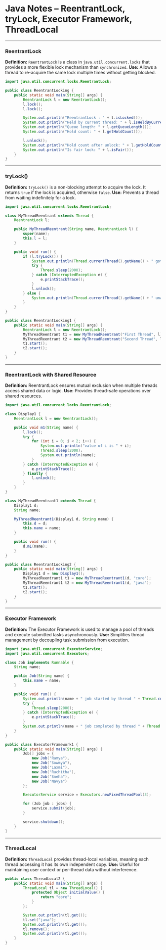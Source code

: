 
# Java Notes – ReentrantLock, tryLock, Executor Framework, ThreadLocal

---

### ReentrantLock

**Definition:**
`ReentrantLock` is a class in `java.util.concurrent.locks` that provides a more flexible lock mechanism than `synchronized`.
**Use:** Allows a thread to re-acquire the same lock multiple times without getting blocked.

```java
import java.util.concurrent.locks.ReentrantLock;

public class ReentrantLocking {
    public static void main(String[] args) {
        ReentrantLock l = new ReentrantLock();
        l.lock();
        l.lock();

        System.out.println("ReentrantLock : " + l.isLocked());
        System.out.println("Held by current thread: " + l.isHeldByCurrentThread());
        System.out.println("Queue length: " + l.getQueueLength());
        System.out.println("Hold count: " + l.getHoldCount());

        l.unlock();
        System.out.println("Hold count after unlock: " + l.getHoldCount());
        System.out.println("Is fair lock: " + l.isFair());
    }
}
```

---

### tryLock()

**Definition:**
`tryLock()` is a non-blocking attempt to acquire the lock. It returns `true` if the lock is acquired, otherwise `false`.
**Use:** Prevents a thread from waiting indefinitely for a lock.

```java
import java.util.concurrent.locks.ReentrantLock;

class MyThreadReentrant extends Thread {
    ReentrantLock l;

    public MyThreadReentrant(String name, ReentrantLock l) {
        super(name);
        this.l = l;
    }

    public void run() {
        if (l.tryLock()) {
            System.out.println(Thread.currentThread().getName() + " got the lock and performing safe operations");
            try {
                Thread.sleep(2000);
            } catch (InterruptedException e) {
                e.printStackTrace();
            }
            l.unlock();
        } else {
            System.out.println(Thread.currentThread().getName() + " unable to get the lock and hence performing alternative operations");
        }
    }
}

public class ReentrantLocking1 {
    public static void main(String[] args) {
        ReentrantLock l = new ReentrantLock();
        MyThreadReentrant t1 = new MyThreadReentrant("First Thread", l);
        MyThreadReentrant t2 = new MyThreadReentrant("Second Thread", l);
        t1.start();
        t2.start();
    }
}
```

---

### ReentrantLock with Shared Resource

**Definition:**
ReentrantLock ensures mutual exclusion when multiple threads access shared data or logic.
**Use:** Provides thread-safe operations over shared resources.

```java
import java.util.concurrent.locks.ReentrantLock;

class Display1 {
    ReentrantLock l = new ReentrantLock();

    public void m1(String name) {
        l.lock();
        try {
            for (int i = 0; i < 2; i++) {
                System.out.println("value of i is " + i);
                Thread.sleep(2000);
                System.out.println(name);
            }
        } catch (InterruptedException e) {
            e.printStackTrace();
        } finally {
            l.unlock();
        }
    }
}

class MyThreadReentrant1 extends Thread {
    Display1 d;
    String name;

    MyThreadReentrant1(Display1 d, String name) {
        this.d = d;
        this.name = name;
    }

    public void run() {
        d.m1(name);
    }
}

public class ReentrantLocking2 {
    public static void main(String[] args) {
        Display1 d = new Display1();
        MyThreadReentrant1 t1 = new MyThreadReentrant1(d, "core");
        MyThreadReentrant1 t2 = new MyThreadReentrant1(d, "java");
        t1.start();
        t2.start();
    }
}
```

---

### Executor Framework

**Definition:**
The Executor Framework is used to manage a pool of threads and execute submitted tasks asynchronously.
**Use:** Simplifies thread management by decoupling task submission from execution.

```java
import java.util.concurrent.ExecutorService;
import java.util.concurrent.Executors;

class Job implements Runnable {
    String name;

    public Job(String name) {
        this.name = name;
    }

    public void run() {
        System.out.println(name + " job started by thread " + Thread.currentThread().getName());
        try {
            Thread.sleep(2000);
        } catch (InterruptedException e) {
            e.printStackTrace();
        }
        System.out.println(name + " job completed by thread " + Thread.currentThread().getName());
    }
}

public class ExecutorFramework1 {
    public static void main(String[] args) {
        Job[] jobs = {
            new Job("Ramya"),
            new Job("Sowmya"),
            new Job("Laxmi"),
            new Job("Ruchitha"),
            new Job("Sneha"),
            new Job("Navya")
        };

        ExecutorService service = Executors.newFixedThreadPool(3);

        for (Job job : jobs) {
            service.submit(job);
        }

        service.shutdown();
    }
}
```

---

### ThreadLocal

**Definition:**
`ThreadLocal` provides thread-local variables, meaning each thread accessing it has its own independent copy.
**Use:** Useful for maintaining user context or per-thread data without interference.

```java
public class ThreadLocal2 {
    public static void main(String[] args) {
        ThreadLocal tl = new ThreadLocal() {
            protected Object initialValue() {
                return "core";
            }
        };

        System.out.println(tl.get());
        tl.set("java");
        System.out.println(tl.get());
        tl.remove();
        System.out.println(tl.get());
    }
}
```


